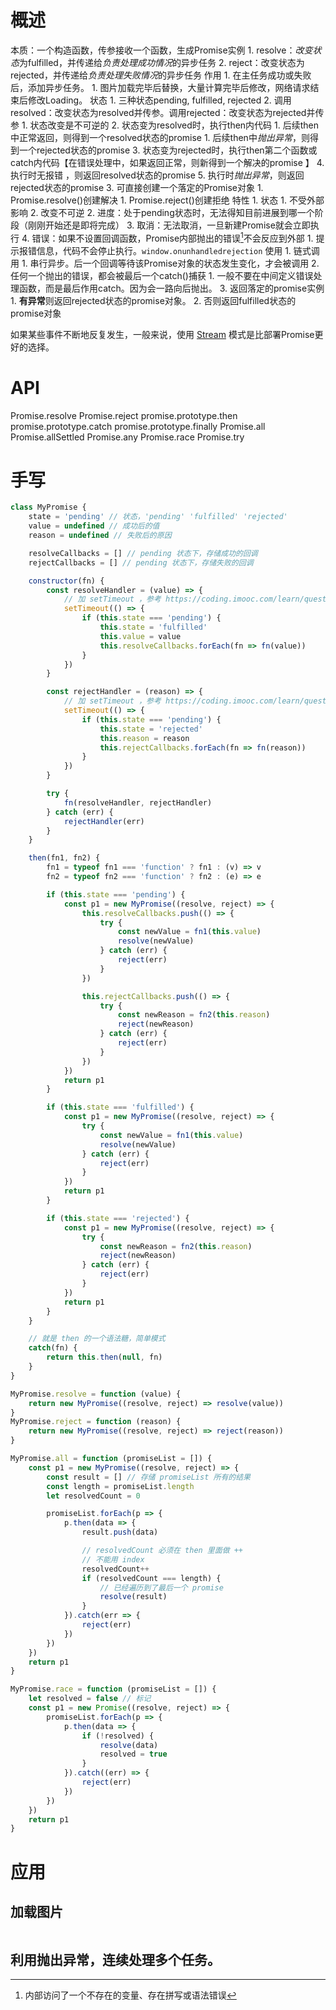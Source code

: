 # 概述
本质：一个构造函数，传参接收一个函数，生成Promise实例
	1. resolve：*改变状态*为fulfilled，并传递给*负责处理成功情况*的异步任务
	2. reject：改变状态为rejected，并传递给*负责处理失败情况*的异步任务
作用
	1. 在主任务成功或失败后，添加异步任务。
		1. 图片加载完毕后替换，大量计算完毕后修改，网络请求结束后修改Loading。
状态
	1. 三种状态pending, fulfilled, rejected
	2. 调用resolved：改变状态为resolved并传参。调用rejected：改变状态为rejected并传参 
		1. 状态改变是不可逆的
		2. 状态变为resolved时，执行then内代码
			1. 后续then中正常返回，则得到一个resolved状态的promise
			1. 后续then中*抛出异常*，则得到一个rejected状态的promise
		3. 状态变为rejected时，执行then第二个函数或catch内代码【在错误处理中，如果返回正常，则新得到一个解决的promise 】
			4. 执行时无报错 ，则返回resolved状态的promise
			5. 执行时*抛出异常*，则返回rejected状态的promise
	3. 可直接创建一个落定的Promise对象
		1. Promise.resolve()创建解决
		1. Promise.reject()创建拒绝 
特性
	1. 状态
		1. 不受外部影响
		2. 改变不可逆
	2. 进度：处于pending状态时，无法得知目前进展到哪一个阶段（刚刚开始还是即将完成）
	3. 取消：无法取消，一旦新建Promise就会立即执行
	4. 错误：如果不设置回调函数，Promise内部抛出的错误[^1]不会反应到外部
		1. 提示报错信息，代码不会停止执行。`window.onunhandledrejection` 
使用
	1. 链式调用
		1. 串行异步。后一个回调等待该Promise对象的状态发生变化，才会被调用
		2. 任何一个抛出的错误，都会被最后一个catch()捕获
			1. 一般不要在中间定义错误处理函数，而是最后作用catch。因为会一路向后抛出。
		3. 返回落定的promise实例
			1. **有异常**则返回rejected状态的promise对象。
			2. 否则返回fulfilled状态的promise对象

如果某些事件不断地反复发生，一般来说，使用 [Stream](https://nodejs.org/api/stream.html) 模式是比部署Promise更好的选择。
# API
Promise.resolve
Promise.reject
promise.prototype.then
promise.prototype.catch
promise.prototype.finally
Promise.all
Promise.allSettled
Promise.any
Promise.race
Promise.try
# 手写
```js
class MyPromise {
    state = 'pending' // 状态，'pending' 'fulfilled' 'rejected'
    value = undefined // 成功后的值
    reason = undefined // 失败后的原因

    resolveCallbacks = [] // pending 状态下，存储成功的回调
    rejectCallbacks = [] // pending 状态下，存储失败的回调

    constructor(fn) {
        const resolveHandler = (value) => {
            // 加 setTimeout ，参考 https://coding.imooc.com/learn/questiondetail/257287.html (2022.01.21)
            setTimeout(() => {
                if (this.state === 'pending') {
                    this.state = 'fulfilled'
                    this.value = value
                    this.resolveCallbacks.forEach(fn => fn(value))
                }
            })
        }

        const rejectHandler = (reason) => {
            // 加 setTimeout ，参考 https://coding.imooc.com/learn/questiondetail/257287.html (2022.01.21)
            setTimeout(() => {
                if (this.state === 'pending') {
                    this.state = 'rejected'
                    this.reason = reason
                    this.rejectCallbacks.forEach(fn => fn(reason))
                }
            })
        }

        try {
            fn(resolveHandler, rejectHandler)
        } catch (err) {
            rejectHandler(err)
        }
    }

    then(fn1, fn2) {
        fn1 = typeof fn1 === 'function' ? fn1 : (v) => v
        fn2 = typeof fn2 === 'function' ? fn2 : (e) => e

        if (this.state === 'pending') {
            const p1 = new MyPromise((resolve, reject) => {
                this.resolveCallbacks.push(() => {
                    try {
                        const newValue = fn1(this.value)
                        resolve(newValue)
                    } catch (err) {
                        reject(err)
                    }
                })

                this.rejectCallbacks.push(() => {
                    try {
                        const newReason = fn2(this.reason)
                        reject(newReason)
                    } catch (err) {
                        reject(err)
                    }
                })
            })
            return p1
        }

        if (this.state === 'fulfilled') {
            const p1 = new MyPromise((resolve, reject) => {
                try {
                    const newValue = fn1(this.value)
                    resolve(newValue)
                } catch (err) {
                    reject(err)
                }
            })
            return p1
        }

        if (this.state === 'rejected') {
            const p1 = new MyPromise((resolve, reject) => {
                try {
                    const newReason = fn2(this.reason)
                    reject(newReason)
                } catch (err) {
                    reject(err)
                }
            })
            return p1
        }
    }

    // 就是 then 的一个语法糖，简单模式
    catch(fn) {
        return this.then(null, fn)
    }
}

MyPromise.resolve = function (value) {
    return new MyPromise((resolve, reject) => resolve(value))
}
MyPromise.reject = function (reason) {
    return new MyPromise((resolve, reject) => reject(reason))
}

MyPromise.all = function (promiseList = []) {
    const p1 = new MyPromise((resolve, reject) => {
        const result = [] // 存储 promiseList 所有的结果
        const length = promiseList.length
        let resolvedCount = 0

        promiseList.forEach(p => {
            p.then(data => {
                result.push(data)

                // resolvedCount 必须在 then 里面做 ++
                // 不能用 index
                resolvedCount++
                if (resolvedCount === length) {
                    // 已经遍历到了最后一个 promise
                    resolve(result)
                }
            }).catch(err => {
                reject(err)
            })
        })
    })
    return p1
}

MyPromise.race = function (promiseList = []) {
    let resolved = false // 标记
    const p1 = new Promise((resolve, reject) => {
        promiseList.forEach(p => {
            p.then(data => {
                if (!resolved) {
                    resolve(data)
                    resolved = true
                }
            }).catch((err) => {
                reject(err)
            })
        })
    })
    return p1
}


```
# 应用
## 加载图片
```js

```
## 利用抛出异常，连续处理多个任务。

[^1]: 内部访问了一个不存在的变量、存在拼写或语法错误